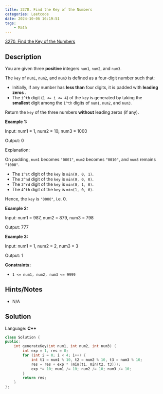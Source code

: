 ```yaml
---
title: 3270. Find the Key of the Numbers
categories: Leetcode
date: 2024-10-06 16:19:51
tags:
    - Math
---
```


[3270. Find the Key of the Numbers](https://leetcode.com/problems/find-the-key-of-the-numbers/description/)

## Description

You are given three **positive**  integers `num1`, `num2`, and `num3`.

The `key` of `num1`, `num2`, and `num3` is defined as a four-digit number such that:

- Initially, if any number has **less than**  four digits, it is padded with **leading zeros** .
- The `i^th` digit (`1 <= i <= 4`) of the `key` is generated by taking the **smallest**  digit among the `i^th` digits of `num1`, `num2`, and `num3`.

Return the `key` of the three numbers **without**  leading zeros (if any).

**Example 1:**

<div class="example-block">
Input: num1 = 1, num2 = 10, num3 = 1000

Output: 0

Explanation:

On padding, `num1` becomes `"0001"`, `num2` becomes `"0010"`, and `num3` remains `"1000"`.

- The `1^st` digit of the `key` is `min(0, 0, 1)`.
- The `2^nd` digit of the `key` is `min(0, 0, 0)`.
- The `3^rd` digit of the `key` is `min(0, 1, 0)`.
- The `4^th` digit of the `key` is `min(1, 0, 0)`.

Hence, the `key` is `"0000"`, i.e. 0.

**Example 2:**

<div class="example-block">
Input: num1 = 987, num2 = 879, num3 = 798

Output: 777

**Example 3:**

<div class="example-block">
Input: num1 = 1, num2 = 2, num3 = 3

Output: 1

**Constraints:**

- `1 <= num1, num2, num3 <= 9999`

## Hints/Notes

- N/A

## Solution

Language: **C++**

```C++
class Solution {
public:
    int generateKey(int num1, int num2, int num3) {
        int exp = 1, res = 0;
        for (int i = 0; i < 4; i++) {
            int t1 = num1 % 10, t2 = num2 % 10, t3 = num3 % 10;
            res = res + exp * (min(t1, min(t2, t3)));
            exp *= 10; num1 /= 10; num2 /= 10; num3 /= 10;
        }
        return res;
    }
};
```

